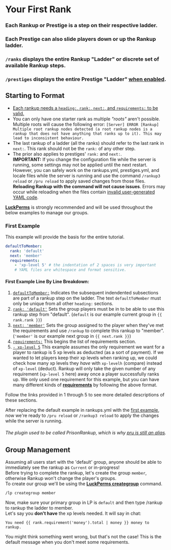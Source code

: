 <html>
  <head>
    <meta name="description" content="A walkthrough to create your first rankup!">
    <meta name="keywords" content="Rankup, Minecraft, Plugin, Spigot, Prestige">
  </head>
</html>

# Your First Rank
### Each Rankup or Prestige is a step on their respective ladder.
### Each Prestige can also slide players down or up the Rankup ladder.
### `/ranks` displays the entire Rankup "Ladder" or discrete set of available Rankup steps.
### `/prestiges` displays the entire Prestige "Ladder" [when enabled](../GitHub/Rankup3/config/Prestiges.html).
## Starting to Format
* [Each rankup needs a `heading:`, `rank:`, `next:`, and `requirements:` to be valid.](../Rankups-and-prestiges/How-to-Rankups.yml.html#these-are-the-4-required-sections-in-the-rankupsyml-file-necessary-for-a-rankup-to-be-considered-valid-individually)
* You can only have one starter rank as multiple _"roots"_ aren't possible. Multiple roots will cause the following error:
`[Server] ERROR [Rankup] Multiple root rankup nodes detected (a root rankup nodes is a rankup that does not have anything that ranks up to it). This may lead to inconsistent behaviour.`
* The last rankup of a ladder (all the ranks) should refer to the last rank in `next:`. This rank should not be the `rank:` of any other step.
* The prior also applies to prestiges' `rank:` and `next:`.  
**IMPORTANT:** If you change the configuration file while the server is running, some settings may not be applied until the next restart. However, you can safely work on the rankups.yml, prestiges.yml, and locale files while the server is running and use the command `/rankup3 reload` or `/pru reload` to apply saved changes from those files. **Reloading Rankup with the command will not cause issues**. Errors may occur while reloading when the files contain [invalid user-generated YAML code](../FAQ.md#yaml-questions).  

**[LuckPerms](../Spigot/LuckPerms.html)** is strongly recommended and will be used throughout the below examples to manage our groups.

### First Example
This example will provide the basis for the entire tutorial.
```yaml
defaultToMember:
  rank: 'default'
  next: 'member'
  requirements:
    - 'xp-level 5' # the indentation of 2 spaces is very important
    # YAML files are whitespace and format sensitive.
```
#### First Example Line By Line Breakdown:
1. [`defaultToMember:`](../Rankups-and-Prestiges/How-to-Rankups.yml.md#1-heading) Indicates the subsequent indendented subsections are part of a rankup step on the ladder. The text `defaultToMember` must only be unique from all other `heading:` sections.
2. [`rank: 'default'`](../Rankups-and-Prestiges/How-to-Rankups.yml.md#2-rank) Sets the group players must be in to be able to use this rankup step from "default". (`default` is our example current group in `{{ rank.rank }}`)
3. [`next: 'member'`](../Rankups-and-Prestiges/How-to-Rankups.yml.md#3-next) Sets the group assigned to the player when they've met the requirements and use `/rankup` to complete this rankup to "member". (`'member'` is our example next group in `{{ next.rank }}`)
4. [`requirements:`](../Rankups-and-Prestiges/How-to-Rankups.yml.md#4-requirements) This begins the list of requirements section.
5. [`- xp-level 5`](../List-of-Requirements.md) This example assumes the only requirement we want for a player to rankup is 5 xp levels as deducted (as a sort of payment). If we wanted to let players keep their xp levels when ranking up, we could check how many xp levels they _have_ with `xp-levelh` (compare) instead of `xp-level` (deduct). Rankup will only take the given number of any requirement (`xp-level 5` here) away once a player successfully ranks up. We only used one requirement for this example, but you can have many different kinds of **[requirements](../List-of-Requirements.md)** by following the above format.  

Follow the links provided in 1 through 5 to see more detailed descriptions of these sections.  

After replacing the default example in rankups.yml with the [first example](../Basic-Configuration/Your-First-Rank.md#first-example), now we're ready to `/pru reload` or `/rankup3 reload` to apply the changes while the server is running.
###### The plugin used to be called PrisonRankup, which is why [pru is still an alias](../GitHub/Rankup3/plugin/PRU.html).
## Group Management
Assuming all users start with the 'default' group, anyone should be able to immediately see the rankup as `Current` or in-progress!  
Before trying to complete the rankup, let's create the group `member`, otherwise Rankup won't change the player's groups.  
To create our group we'll be using the **[LuckPerms creategroup](../LuckPerms/Wiki/General-Commands/creategroup.html)** command.
```
/lp creategroup member
```
Now, make sure your primary group in LP is `default` and then type /rankup to rankup the ladder to member.  
Let's say you **don't have** the xp levels needed. It will say in chat:
```
You need {{ rank.requirement('money').total | money }} money to rankup.
```
You might think something went wrong, but that's not the case! This is the default message when you don't meet some requirements.
